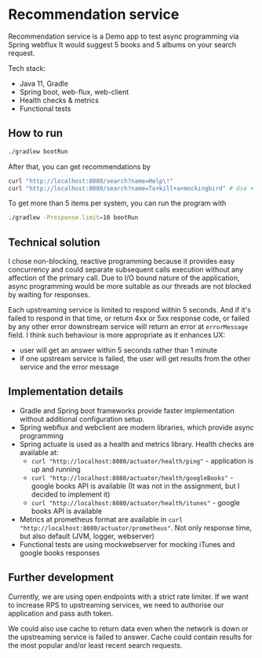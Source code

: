 # Recommendation service

Recommendation service is a Demo app to test async programming via Spring webflux
It would suggest 5 books and 5 albums on your search request.

Tech stack:
- Java 11, Gradle
- Spring boot, web-flux, web-client
- Health checks & metrics
- Functional tests

## How to run

```bash
./gradlew bootRun
```

After that, you can get recommendations by
```bash
curl "http://localhost:8080/search?name=Help\!"
curl "http://localhost:8080/search?name=To+kill+a+mockingbird" # Use + or %20 for whitespace
```

To get more than 5 items per system, you can run the program with
```bash
./gradlew -Presponse.limit=10 bootRun
```

## Technical solution

I chose non-blocking, reactive programming because it provides easy concurrency and could separate subsequent calls
execution without any affection of the primary call. Due to I/O bound nature of the application, async programming would be more suitable as our threads
are not blocked by waiting for responses.

Each upstreaming service is limited to respond within 5 seconds. And if it's failed to respond in that time,
or return 4xx or 5xx response code, or failed by any other error downstream service will return an error at `errorMessage` field.
I think such behaviour is more appropriate as it enhances UX:
- user will get an answer within 5 seconds rather than 1 minute
- if one upstream service is failed, the user will get results from the other service and the error message

## Implementation details

- Gradle and Spring boot frameworks provide faster implementation without additional configuration setup.
- Spring webflux and webclient are modern libraries, which provide async programming
- Spring actuate is used as a health and metrics library. Health checks are available at:
  - `curl "http://localhost:8080/actuator/health/ping"` - application is up and running
  - `curl "http://localhost:8080/actuator/health/googleBooks"` - google books API is available (It was not in the assignment, but I decided to implement it)
  - `curl "http://localhost:8080/actuator/health/itunes"` - google books API is available
- Metrics at prometheus format are available in `curl "http://localhost:8080/actuator/prometheus"`. Not only response time, but also default (JVM, logger, webserver)
- Functional tests are using mockwebserver for mocking iTunes and google books responses

## Further development

Currently, we are using open endpoints with a strict rate limiter. If we want to increase RPS to upstreaming services,
we need to authorise our application and pass auth token.

We could also use cache to return data even when the network is down or the upstreaming service is failed to answer.
Cache could contain results for the most popular and/or least recent search requests.

